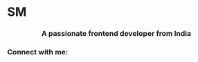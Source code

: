 # SM
<h3 align="center">A passionate frontend developer from India</h3>

<h3 align="left">Connect with me:</h3>
<p align="left">
</p>
